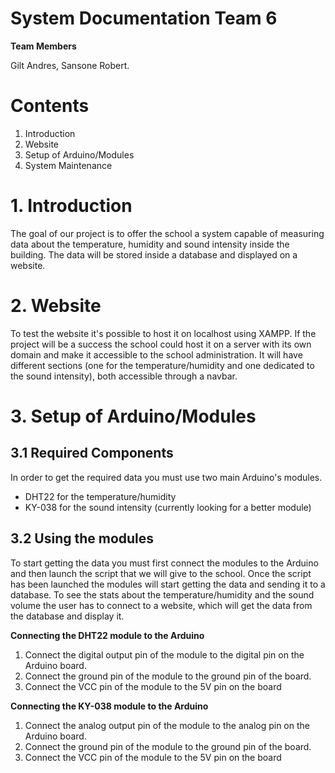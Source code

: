 # System Documentation Team 6

**Team Members**

Gilt Andres, Sansone Robert.

# Contents

1) Introduction
2) Website
3) Setup of Arduino/Modules
4) System Maintenance 

# 1. Introduction

The goal of our project is to offer the school a system capable of measuring data about the temperature, humidity and sound intensity inside the building. The data will be stored inside a database and displayed on a website.

# 2. Website

To test the website it's possible to host it on localhost using XAMPP. If the project will be a success the school could host it on a server with its own domain and make it accessible to the school administration.
It will have different sections (one for the temperature/humidity and one dedicated to the sound intensity), both accessible through a navbar.


# 3. Setup of Arduino/Modules

## 3.1 Required Components

In order to get the required data you must use two main Arduino's modules.

- DHT22 for the temperature/humidity
- KY-038 for the sound intensity (currently looking for a better module)

## 3.2 Using the modules
To start getting the data you must first connect the modules to the Arduino and then launch the script that we will give to the school.
Once the script has been launched the modules will start getting the data and sending it to a database. 
To see the stats about the temperature/humidity and the sound volume the user has to connect to a website, which will get the data from the database and display it.

**Connecting the DHT22 module to the Arduino**
1. Connect the digital output pin of the module to the digital  pin on the Arduino board.
2. Connect the ground pin of the module to the ground pin of the board.
3. Connect the VCC pin of the module to the 5V pin on the board

**Connecting the KY-038 module to the Arduino**
1. Connect the analog output pin of the module to the analog pin on the Arduino board.
2. Connect the ground pin of the module to the ground pin of the board.
3. Connect the VCC pin of the module to the 5V pin on the board

